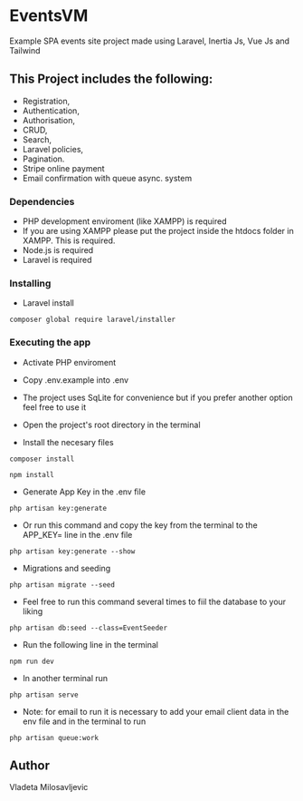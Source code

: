 # EventsVM

Example SPA events site project made using Laravel, Inertia Js, Vue Js and Tailwind


## This Project includes the following:

* Registration,
* Authentication,
* Authorisation,
* CRUD,
* Search,
* Laravel policies,
* Pagination.
* Stripe online payment
* Email confirmation with queue async. system

### Dependencies

* PHP development enviroment (like XAMPP) is required
* If you are using XAMPP please put the project inside the htdocs folder in XAMPP. This is required.
* Node.js is required
* Laravel is required

### Installing

* Laravel install

```
composer global require laravel/installer
```


### Executing the app

* Activate PHP enviroment
* Copy .env.example into .env 
* The project uses SqLite for convenience but if you prefer another option feel free to use it
* Open the project's root directory in the terminal
  

* Install the necesary files
```
composer install
```
```
npm install
```

* Generate App Key in the .env file
```
php artisan key:generate
```

* Or run this command and copy the key from the terminal to the APP_KEY= line in the .env file
```
php artisan key:generate --show
```

* Migrations and seeding
```
php artisan migrate --seed
```
* Feel free to run this command several times to fiil the database to your liking
```
php artisan db:seed --class=EventSeeder
```


* Run the following line in the terminal
  
```
npm run dev
```

* In another terminal run

```
php artisan serve
```

* Note: for email to run it is necessary to add your email client data in the env file and in the terminal to run

```
php artisan queue:work
```

## Author

Vladeta Milosavljevic

